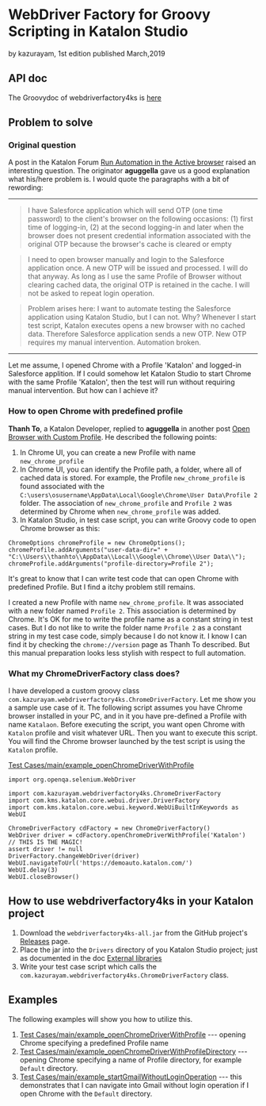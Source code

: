 WebDriver Factory for Groovy Scripting in Katalon Studio
========================================================

by kazurayam,
1st edition published March,2019

## API doc

The Groovydoc of webdriverfactory4ks is [here](https://kazurayam.github.io/webdriverfactory4ks/index.html)

## Problem to solve

### Original question

A post in the Katalon Forum [Run Automation in the Active browser](https://forum.katalon.com/t/run-automation-in-the-active-browser/19237/4) raised an interesting question. The originator **aguggella** gave us a good explanation what his/here problem is. I would quote the paragraphs with a bit of rewording:

---

>I have Salesforce application which will send OTP (one time password) to the client's browser on the following occasions: (1) first time of logging-in, (2) at the second logging-in and later when the browser does not present credential information associated with the original OTP because the browser's cache is cleared or empty

>I need to open browser manually and login to the Salesforce application once. A new OTP will be issued and processed. I will do that anyway. As long as I use the same Profile of Browser without clearing cached data, the original OTP is retained in the cache. I will not be asked to repeat login operation.

>Problem arises here: I want to automate testing the Salesforce application using Katalon Studio, but I can not. Why? Whenever I start test script, Katalon executes opens a new browser with no cached data. Therefore Salesforce application sends a new OTP. New OTP requires my manual intervention. Automation broken.

---

Let me assume, I opened Chrome with a Profile 'Katalon' and logged-in Salesforce applition. If I could somehow let Katalon Studio to start Chrome with the same Profile 'Katalon', then the test will run without requiring manual intervention. But how can I achieve it?

### How to open Chrome with predefined profile


**Thanh To**, a Katalon Developer, replied to **aguggella** in another post [Open Browser with Custom Profile](https://forum.katalon.com/t/open-browser-with-custom-profile/19268). He described the following points:
1. In Chrome UI, you can create a new Profile with name `new_chrome_profile`
2. In Chrome UI, you can identify the Profile path, a folder, where all of cached data is stored. For example, the Profile `new_chrome_profile` is found associated with the  `C:\users\osusername\AppData\Local\Google\Chrome\User Data\Profile 2` folder. The association of `new_chrome_profile` and `Profile 2` was determined by Chrome when `new_chrome_profile` was added.
3. In Katalon Studio, in test case script, you can write Groovy code to open Chrome browser as this:
```
ChromeOptions chromeProfile = new ChromeOptions();
chromeProfile.addArguments("user-data-dir=" + "C:\\Users\\thanhto\\AppData\\Local\\Google\\Chrome\\User Data\\");
chromeProfile.addArguments("profile-directory=Profile 2");
```

It's great to know that I can write test code that can open Chrome with predefined Profile. But I find a itchy problem still remains.

I created a new Profile with name `new_chrome_profile`. It was associated with a new folder named `Profile 2`. This association is determined by Chrome. It's OK for me to write the profile name as a constant string in test cases. But I do not like to write the folder name `Profile 2` as a constant string in my test case code, simply because I do not know it. I know I can find it by checking the `chrome://version` page as Thanh To described. But this manual preparation looks less stylish with respect to full automation.

### What my ChromeDriverFactory class does?

I have developed a custom groovy class `com.kazurayam.webdriverfactory4ks.ChromeDriverFactory`. Let me show you a sample use case of it. The following script assumes you have Chrome browser installed in your PC, and in it you have pre-defined a Profile with name `Katalaon`. Before executing the script, you want open Chrome with `Katalon` profile and visit whatever URL. Then you want to execute this script. You will find the Chrome browser launched by the test script is using the `Katalon` profile.

[Test Cases/main/example_openChromeDriverWithProfile](Scripts/main/example_openChromeDriverWithProfile/Script1552363369432.groovy)
```
import org.openqa.selenium.WebDriver

import com.kazurayam.webdriverfactory4ks.ChromeDriverFactory
import com.kms.katalon.core.webui.driver.DriverFactory
import com.kms.katalon.core.webui.keyword.WebUiBuiltInKeywords as WebUI

ChromeDriverFactory cdFactory = new ChromeDriverFactory()
WebDriver driver = cdFactory.openChromeDriverWithProfile('Katalon')  // THIS IS THE MAGIC!
assert driver != null
DriverFactory.changeWebDriver(driver)
WebUI.navigateToUrl('https://demoauto.katalon.com/')
WebUI.delay(3)
WebUI.closeBrowser()
```


## How to use webdriverfactory4ks in your Katalon project

1. Download the `webdriverfactory4ks-all.jar` from the GitHub project's [Releases](https://github.com/kazurayam/webdriverfactory4ks/releases/tag/0.0) page.
2. Place the jar into the `Drivers` directory of you Katalon Studio project; just as documented in the doc [External libraries](https://docs.katalon.com/katalon-studio/docs/external-libraries.html)
3. Write your test case script which calls the  `com.kazurayam.webdriverfactory4ks.ChromeDriverFactory` class.

## Examples

The following examples will show you how to utilize this.

1. [Test Cases/main/example_openChromeDriverWithProfile](Scripts/main/example_openChromeDriverWithProfile/Script1552363369432.groovy) --- opening Chrome specifying a predefined Profile name
2. [Test Cases/main/example_openChromeDriverWithProfileDirectory](Scripts/main/example_openChromeDriverWithProfileDirectory/Script1552363390928.groovy) --- opening Chrome specifying a name of Profile directory, for example `Default` directory.
3. [Test Cases/main/example_startGmailWithoutLoginOperation](Scripts/main/example_startGmailWithoutLoginOperation/Script1552363984695.groovy) --- this demonstrates that I can navigate into Gmail without login operation if I open Chrome with the `Default` directory.
